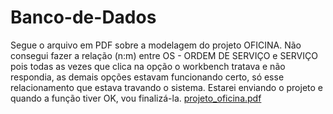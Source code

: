 # Banco-de-Dados
Segue o arquivo em PDF sobre a modelagem do projeto OFICINA. Não consegui fazer a relação (n:m) entre OS - ORDEM DE SERVIÇO e SERVIÇO pois todas as vezes que clica na opção o workbench tratava e não respondia, as demais opções estavam funcionando certo, só esse relacionamento que estava travando o sistema.
Estarei enviando o projeto e quando a função tiver OK, vou finalizá-la.
[projeto_oficina.pdf](https://github.com/user-attachments/files/18383147/projeto_oficina.pdf)
